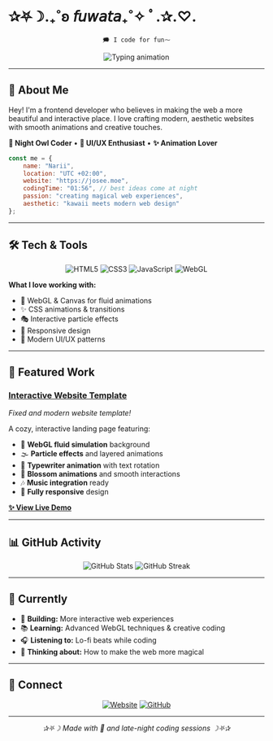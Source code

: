 # ✰⛧☽.₊˚ʚ 𝘧𝘶𝘸𝘢𝘵𝘢₊˚✧ ﾟ.✰.♡.

<div align="center">
  
```
🗯️ I code for fun⁓
```

<img src="https://readme-typing-svg.demolab.com?font=JetBrains+Mono&size=16&duration=3000&pause=1000&color=FF69B4&center=true&vCenter=true&multiline=true&width=500&height=80&lines=Frontend+Developer+%26+Designer;Creating+beautiful+web+experiences;Always+coding+at+01%3A56+UTC%2B2" alt="Typing animation" />

</div>

---

## 💫 About Me

Hey! I'm a frontend developer who believes in making the web a more beautiful and interactive place. I love crafting modern, aesthetic websites with smooth animations and creative touches.

**🌙 Night Owl Coder** • **🎨 UI/UX Enthusiast** • **✨ Animation Lover**

```javascript
const me = {
    name: "Narii",
    location: "UTC +02:00",
    website: "https://josee.moe",
    codingTime: "01:56", // best ideas come at night
    passion: "creating magical web experiences",
    aesthetic: "kawaii meets modern web design"
};
```

---

## 🛠️ Tech & Tools

<div align="center">

![HTML5](https://img.shields.io/badge/HTML5-E34F26?style=flat-square&logo=html5&logoColor=white)
![CSS3](https://img.shields.io/badge/CSS3-1572B6?style=flat-square&logo=css3&logoColor=white)
![JavaScript](https://img.shields.io/badge/JavaScript-F7DF1E?style=flat-square&logo=javascript&logoColor=black)
![WebGL](https://img.shields.io/badge/WebGL-990000?style=flat-square&logo=webgl&logoColor=white)

</div>

**What I love working with:**
- 🌊 WebGL & Canvas for fluid animations
- ✨ CSS animations & transitions
- 🎭 Interactive particle effects
- 📱 Responsive design
- 🎨 Modern UI/UX patterns

---

## 🌸 Featured Work

### **[Interactive Website Template](https://github.com/L0veNote/website)**
*Fixed and modern website template!*

A cozy, interactive landing page featuring:
- 🎨 **WebGL fluid simulation** background
- 🌫️ **Particle effects** and layered animations  
- 🎀 **Typewriter animation** with text rotation
- 🌸 **Blossom animations** and smooth interactions
- 🎶 **Music integration** ready
- 📱 **Fully responsive** design

**[✨ View Live Demo](https://L0veNote.github.io/website)**

---

## 📊 GitHub Activity

<div align="center">
  
<img src="https://github-readme-stats.vercel.app/api?username=L0veNote&show_icons=true&theme=dracula&hide_border=true&bg_color=0d1117&title_color=ff69b4&icon_color=ff69b4&text_color=ffffff" alt="GitHub Stats" />

<img src="https://github-readme-streak-stats.herokuapp.com/?user=L0veNote&theme=dracula&hide_border=true&background=0d1117&stroke=ff69b4&ring=ff69b4&fire=ff69b4&currStreakLabel=ff69b4" alt="GitHub Streak" />

</div>

---

## 🎵 Currently

- 🔨 **Building:** More interactive web experiences
- 📚 **Learning:** Advanced WebGL techniques & creative coding
- 🎧 **Listening to:** Lo-fi beats while coding
- 💭 **Thinking about:** How to make the web more magical

---

## 🌙 Connect

<div align="center">

[![Website](https://img.shields.io/badge/🌐_josee.moe-FF69B4?style=for-the-badge&logoColor=white)](https://josee.moe)
[![GitHub](https://img.shields.io/badge/GitHub-L0veNote-181717?style=for-the-badge&logo=github)](https://github.com/L0veNote)

</div>

---

<div align="center">
  
*✰⛧☽ Made with 💖 and late-night coding sessions ☽⛧✰*

</div>
